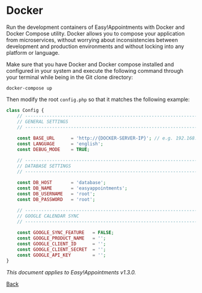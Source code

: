 # Docker

Run the development containers of Easy!Appointments with Docker and Docker Compose utility. Docker allows you to compose your application from microservices, without worrying about inconsistencies between development and production environments and without locking into any platform or language. 

Make sure that you have Docker and Docker compose installed and configured in your system and execute the following command through your terminal while being in the Git clone directory: 

`docker-compose up`

Then modify the root `config.php` so that it matches the following example: 

```php 
class Config {
    // ------------------------------------------------------------------------
    // GENERAL SETTINGS
    // ------------------------------------------------------------------------
    
    const BASE_URL      = 'http://{DOCKER-SERVER-IP}'; // e.g. 192.168.99.100
    const LANGUAGE      = 'english';
    const DEBUG_MODE    = TRUE;

    // ------------------------------------------------------------------------
    // DATABASE SETTINGS
    // ------------------------------------------------------------------------
    
    const DB_HOST       = 'database';
    const DB_NAME       = 'easyappointments';
    const DB_USERNAME   = 'root';
    const DB_PASSWORD   = 'root';

    // ------------------------------------------------------------------------
    // GOOGLE CALENDAR SYNC
    // ------------------------------------------------------------------------
    
    const GOOGLE_SYNC_FEATURE   = FALSE; 
    const GOOGLE_PRODUCT_NAME   = '';
    const GOOGLE_CLIENT_ID      = '';
    const GOOGLE_CLIENT_SECRET  = '';
    const GOOGLE_API_KEY        = '';
}
```

*This document applies to Easy!Appointments v1.3.0.*

[Back](readme.md)
